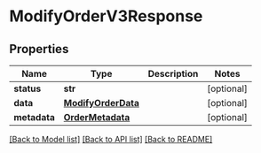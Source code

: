 # ModifyOrderV3Response

## Properties
Name | Type | Description | Notes
------------ | ------------- | ------------- | -------------
**status** | **str** |  | [optional] 
**data** | [**ModifyOrderData**](ModifyOrderData.md) |  | [optional] 
**metadata** | [**OrderMetadata**](OrderMetadata.md) |  | [optional] 

[[Back to Model list]](../README.md#documentation-for-models) [[Back to API list]](../README.md#documentation-for-api-endpoints) [[Back to README]](../README.md)

